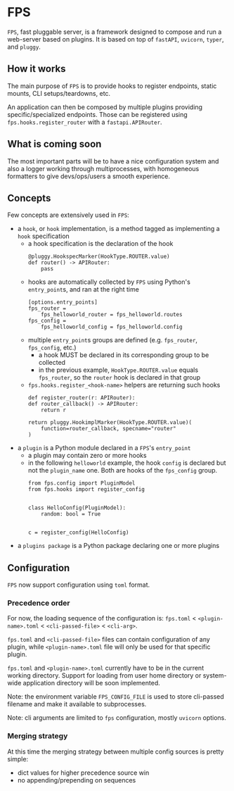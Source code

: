 # FPS

`FPS`, fast pluggable server, is a framework designed to compose and run a web-server based on plugins.
It is based on top of `fastAPI`, `uvicorn`, `typer`, and `pluggy`.

## How it works

The main purpose of `FPS` is to provide hooks to register endpoints, static mounts, CLI setups/teardowns, etc.

An application can then be composed by multiple plugins providing specific/specialized endpoints. Those can be registered using `fps.hooks.register_router` with a `fastapi.APIRouter`.


## What is coming soon

The most important parts will be to have a nice configuration system and also a logger working through multiprocesses, with homogeneous formatters to give devs/ops/users a smooth experience.

## Concepts

Few concepts are extensively used in `FPS`:
- a `hook`, or `hook` implementation, is a method tagged as implementing a `hook` specification
  - a hook specification is the declaration of the hook
    ```
    @pluggy.HookspecMarker(HookType.ROUTER.value)
    def router() -> APIRouter:
        pass
    ```
  - hooks are automatically collected by `FPS` using Python's `entry_point`s, and ran at the right time
    ```
    [options.entry_points]
    fps_router =
        fps_helloworld_router = fps_helloworld.routes
    fps_config =
        fps_helloworld_config = fps_helloworld.config
    ```
  - multiple `entry_point`s groups are defined (e.g. `fps_router`, `fps_config`, etc.)
    - a hook MUST be declared in its corresponding group to be collected
    - in the previous example, `HookType.ROUTER.value` equals `fps_router`, so the `router` hook is declared in that group
  - `fps.hooks.register_<hook-name>` helpers are returning such hooks
    ```
    def register_router(r: APIRouter):
    def router_callback() -> APIRouter:
        return r

    return pluggy.HookimplMarker(HookType.ROUTER.value)(
        function=router_callback, specname="router"
    )
    ```
- a `plugin` is a Python module declared in a `FPS`'s `entry_point`
  - a plugin may contain zero or more hooks
  - in the following `helloworld` example, the hook `config` is declared but not the `plugin_name` one. Both are hooks of the `fps_config` group.
    ```
    from fps.config import PluginModel
    from fps.hooks import register_config


    class HelloConfig(PluginModel):
        random: bool = True


    c = register_config(HelloConfig)
    ```
- a `plugins package` is a Python package declaring one or more plugins


## Configuration

`FPS` now support configuration using `toml` format.

### Precedence order

For now, the loading sequence of the configuration is: `fps.toml` < `<plugin-name>.toml` < `<cli-passed-file>` < `<cli-arg>`.

`fps.toml` and `<cli-passed-file>` files can contain configuration of any plugin, while `<plugin-name>.toml` file 
will only be used for that specific plugin.

`fps.toml` and `<plugin-name>.toml` currently have to be in the current working directory. Support for loading from user home
directory or system-wide application directory will be soon implemented.

Note: the environment variable `FPS_CONFIG_FILE` is used to store cli-passed filename and make it available to subprocesses.

Note: cli arguments are limited to `fps` configuration, mostly `uvicorn` options.

### Merging strategy

At this time the merging strategy between multiple config sources is pretty simple:
- dict values for higher precedence source win
- no appending/prepending on sequences

